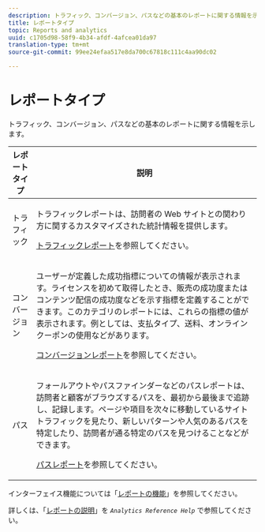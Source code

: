 ```yaml
---
description: トラフィック、コンバージョン、パスなどの基本のレポートに関する情報を示します。
title: レポートタイプ
topic: Reports and analytics
uuid: c1705d98-58f9-4b34-afdf-4afcea01da97
translation-type: tm+mt
source-git-commit: 99ee24efaa517e8da700c67818c111c4aa90dc02

---
```



# レポートタイプ

トラフィック、コンバージョン、パスなどの基本のレポートに関する情報を示します。

<table id="table_C167C2A2EA4742E9B14DA4F90C6FCEE2"> 
 <thead> 
  <tr> 
   <th colname="col1" class="entry"> レポートタイプ </th> 
   <th colname="col2" class="entry"> 説明 </th> 
  </tr> 
 </thead>
 <tbody> 
  <tr> 
   <td colname="col1"> トラフィック </td> 
   <td colname="col2"> <p>トラフィックレポートは、訪問者の Web サイトとの関わり方に関するカスタマイズされた統計情報を提供します。 </p> <p><a href="https://marketing.adobe.com/resources/help/ja_JP/reference/reports_traffic.html"  >トラフィックレポート</a>を参照してください。 </p> </td> 
  </tr> 
  <tr> 
   <td colname="col1"> コンバージョン </td> 
   <td colname="col2"> <p>ユーザーが定義した成功指標についての情報が表示されます。ライセンスを初めて取得したとき、販売の成功度またはコンテンツ配信の成功度などを示す指標を定義することができます。このカテゴリのレポートには、これらの指標の値が表示されます。例としては、支払タイプ、送料、オンラインクーポンの使用などがあります。 </p> <p><a href="https://marketing.adobe.com/resources/help/ja_JP/reference/reports_conversion.html"  >コンバージョンレポート</a>を参照してください。 </p> </td> 
  </tr> 
  <tr> 
   <td colname="col1"> パス </td> 
   <td colname="col2"> <p>フォールアウトやパスファインダーなどのパスレポートは、訪問者と顧客がブラウズするパスを、最初から最後まで追跡し、記録します。ページや項目を次々に移動しているサイトトラフィックを見たり、新しいパターンや人気のあるパスを特定したり、訪問者が通る特定のパスを見つけることなどができます。 </p> <p><a href="https://marketing.adobe.com/resources/help/ja_JP/reference/reports_paths.html"  >パスレポート</a>を参照してください。 </p> </td> 
  </tr> 
 </tbody> 
</table>

インターフェイス機能については「[レポートの機能](/help/analyze/reports-analytics/overview/report-overview.md)」を参照してください。

詳しくは、「[レポートの説明](https://marketing.adobe.com/resources/help/ja_JP/reference/reports_descriptions.html)」を *`Analytics Reference Help`* で参照してください。
